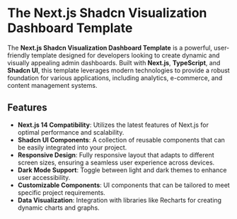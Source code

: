 # The Next.js Shadcn Visualization Dashboard Template

The **Next.js Shadcn Visualization Dashboard Template** is a powerful, user-friendly template designed for developers looking to create dynamic and visually appealing admin dashboards. Built with **Next.js**, **TypeScript**, and **Shadcn UI**, this template leverages modern technologies to provide a robust foundation for various applications, including analytics, e-commerce, and content management systems.

## Features
- **Next.js 14 Compatibility**: Utilizes the latest features of Next.js for optimal performance and scalability.
- **Shadcn UI Components**: A collection of reusable components that can be easily integrated into your project.
- **Responsive Design**: Fully responsive layout that adapts to different screen sizes, ensuring a seamless user experience across devices.
- **Dark Mode Support**: Toggle between light and dark themes to enhance user accessibility.
- **Customizable Components**: UI components that can be tailored to meet specific project requirements.
- **Data Visualization**: Integration with libraries like Recharts for creating dynamic charts and graphs.
